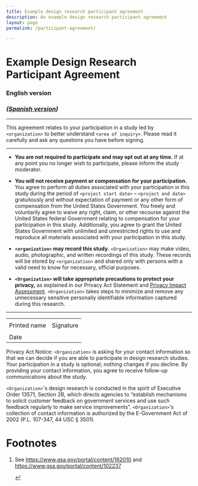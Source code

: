 ```yaml
---
title: Example design research participant agreement
description: An example design research participant agreement
layout: page
permalink: /participant-agreement/

---
```


# Example Design Research Participant Agreement 
### English version

### _([Spanish version](/participant-agreement-spanish/))_

---

This agreement relates to your participation in a study led by `<organization>` to better understand `<area of inquiry>`. Please read it carefully and ask any questions you have before signing.

---

- **You are not required to participate and may opt out at any time.** If at any point you no longer wish to participate, please inform the study moderator. 
- **You will not receive payment or compensation for your participation.** You agree to perform all duties associated with your participation in this study during the period of `<project start date>` &ndash; `<project end date>` gratuitously and without expectation of payment or any other form of compensation from the United States Government. You freely and voluntarily agree to waive any right, claim, or other recourse against the United States federal Government relating to compensation for your participation in this study. Additionally, you agree to grant the United States Government with unlimited and unrestricted rights to use and reproduce all materials associated with your participation in this study.
- **`<organization>` may record this study.** `<Organization>` may make video, audio, photographic, and written recordings of this study. These records will be stored by `<organization>` and shared only with persons with a valid need to know for necessary, official purposes.

- **`<Organization>` will take appropriate precautions to protect your privacy,** as explained in our Privacy Act Statement and <a aria-describedby="footnote-label" href="#footnote-pia" id="footnote-pia-ref">Privacy Impact Assessment</a>. `<Organization>` takes steps to minimize and remove any unnecessary sensitive personally identifiable information captured during this research.

---

<table class="signature-block">
  <tr>
    <td>
    </td>
    <td>
    </td>
  </tr>
  <tr>
    <td class="label">
      Printed name
    </td>
    <td class="label">
      Signature
    </td>
  </tr>
  <tr>
    <td>
    </td>
    <td>
    </td>
  </tr>
  <tr>
    <td class="label">Date</td>
    <td>&nbsp;</td>
  </tr>
</table>

Privacy Act Notice: `<Organization>` is asking for your contact information so that we can decide if you are able to participate in design research studies. Your participation in a study is optional; nothing changes if you decline. By providing your contact information, you agree to receive follow-up communications about the study.  
  
`<Organization>`'s design research is conducted in the spirit of Executive Order 13571, Section 2B, which directs agencies to “establish mechanisms to solicit customer feedback on government services and use such feedback regularly to make service improvements”. `<Organization>`'s collection of contact information is authorized by the E-Government Act of 2002 (P.L. 107-347, 44 USC § 3501).

<footer>
  <h1 id="footnote-label">Footnotes</h1>
  <ol>
    <li id="footnote-pia">
      <p>See <a href="https://www.gsa.gov/portal/content/162010">https://www.gsa.gov/portal/content/162010</a> and <a href="https://www.gsa.gov/portal/content/102237">https://www.gsa.gov/portal/content/102237</a></p>
      <a href="#footnote-pia-ref" aria-label="Back to content">↩</a>
    </li>
  </ol>
</footer>
